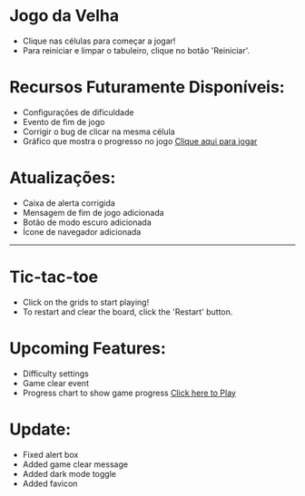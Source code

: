 # Jogo da Velha
- Clique nas células para começar a jogar!
- Para reiniciar e limpar o tabuleiro, clique no botão 'Reiniciar'.

# Recursos Futuramente Disponíveis:
- Configurações de dificuldade
- Evento de fim de jogo
- Corrigir o bug de clicar na mesma célula
- Gráfico que mostra o progresso no jogo
<a href="https://gabriela22204.github.io/"> Clique aqui para jogar </a>

# Atualizações:
- Caixa de alerta corrigida
- Mensagem de fim de jogo adicionada
- Botão de modo escuro adicionada
- Ícone de navegador adicionada

-------------------------------------------------------------
# Tic-tac-toe
- Click on the grids to start playing!
- To restart and clear the board, click the 'Restart' button.

# Upcoming Features:
- Difficulty settings
- Game clear event
- Progress chart to show game progress
<a href="https://gabriela22204.github.io/"> Click here to Play </a>

# Update:
- Fixed alert box
- Added game clear message
- Added dark mode toggle
- Added favicon
